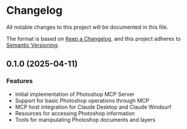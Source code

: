 # Changelog

All notable changes to this project will be documented in this file.

The format is based on [Keep a Changelog](https://keepachangelog.com/en/1.0.0/),
and this project adheres to [Semantic Versioning](https://semver.org/spec/v2.0.0.html).

## 0.1.0 (2025-04-11)

### Features

* Initial implementation of Photoshop MCP Server
* Support for basic Photoshop operations through MCP
* MCP host integration for Claude Desktop and Claude Windsurf
* Resources for accessing Photoshop information
* Tools for manipulating Photoshop documents and layers
